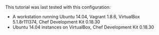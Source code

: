 This tutorial was last tested with this configuration:

* A workstation running Ubuntu 14.04, Vagrant 1.8.6, VirtualBox 5.1.8r111374, Chef Development Kit 0.18.30
* Ubuntu 14.04 instances on VirtualBox, Chef Development Kit 0.18.30
